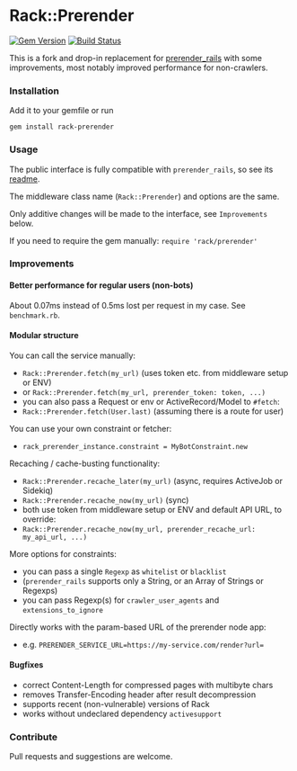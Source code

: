 # Rack::Prerender

[![Gem Version](https://badge.fury.io/rb/rack-prerender.svg)](http://badge.fury.io/rb/rack-prerender)
[![Build Status](https://github.com/jaynetics/rack-prerender/workflows/tests/badge.svg)](https://github.com/jaynetics/rack-prerender/actions)

This is a fork and drop-in replacement for [prerender_rails]( https://github.com/prerender/prerender_rails ) with some improvements, most notably improved performance for non-crawlers.

### Installation

Add it to your gemfile or run

    gem install rack-prerender

### Usage

The public interface is fully compatible with `prerender_rails`, so see its [readme]( https://github.com/prerender/prerender_rails/blob/68f347b591069ad6369dc58caa8ad6e9e4f6abb8/README.md ).

The middleware class name (`Rack::Prerender`) and options are the same.

Only additive changes will be made to the interface, see `Improvements` below.

If you need to require the gem manually: `require 'rack/prerender'`

### Improvements

#### Better performance for regular users (non-bots)

About 0.07ms instead of 0.5ms lost per request in my case. See `benchmark.rb`.

#### Modular structure

You can call the service manually:
- `Rack::Prerender.fetch(my_url)` (uses token etc. from middleware setup or ENV)
- or `Rack::Prerender.fetch(my_url, prerender_token: token, ...)`
- you can also pass a Request or env or ActiveRecord/Model to `#fetch`:
- `Rack::Prerender.fetch(User.last)` (assuming there is a route for user)

You can use your own constraint or fetcher:
- `rack_prerender_instance.constraint = MyBotConstraint.new`

Recaching / cache-busting functionality:
- `Rack::Prerender.recache_later(my_url)` (async, requires ActiveJob or Sidekiq)
- `Rack::Prerender.recache_now(my_url)` (sync)
- both use token from middleware setup or ENV and default API URL, to override:
- `Rack::Prerender.recache_now(my_url, prerender_recache_url: my_api_url, ...)`

More options for constraints:
- you can pass a single `Regexp` as `whitelist` or `blacklist`
- (`prerender_rails` supports only a String, or an Array of Strings or Regexps)
- you can pass Regexp(s) for `crawler_user_agents` and `extensions_to_ignore`

Directly works with the param-based URL of the prerender node app:
- e.g. `PRERENDER_SERVICE_URL=https://my-service.com/render?url=`

#### Bugfixes

- correct Content-Length for compressed pages with multibyte chars
- removes Transfer-Encoding header after result decompression
- supports recent (non-vulnerable) versions of Rack
- works without undeclared dependency `activesupport`

### Contribute

Pull requests and suggestions are welcome.
